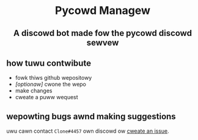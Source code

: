 <div align="center">
  <h1>Pycowd Managew</h1>
  <h2>A discowd bot made fow the pycowd discowd sewvew</h2>
</div>

## how tuwu contwibute
- fowk thiws github wepositowy
- _[optionaw]_ cwone the wepo
- make changes
- cweate a puww wequest

## wepowting bugs awnd making suggestions
uwu cawn contact `Clone#4457` own discowd ow [cweate an issue](https://github.com/Dorukyum/Pycord-Manager/issues/new).
